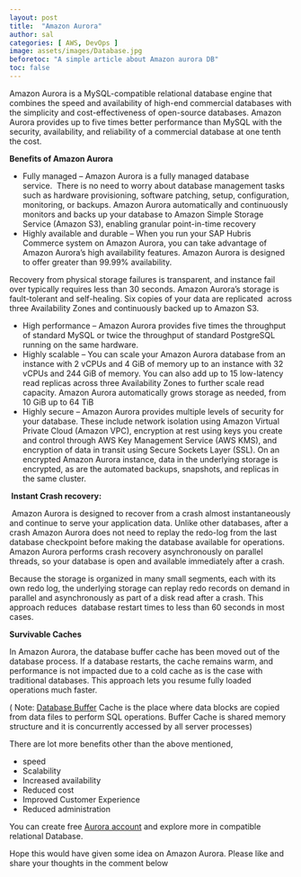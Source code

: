 ```yaml
---
layout: post
title:  "Amazon Aurora"
author: sal
categories: [ AWS, DevOps ]
image: assets/images/Database.jpg
beforetoc: "A simple article about Amazon aurora DB"
toc: false
---
```


Amazon Aurora is a MySQL-compatible relational database engine  that combines the speed and availability of high-end commercial databases with the simplicity and cost-effectiveness of open-source databases. Amazon Aurora provides up to five times better performance than MySQL with the security, availability, and reliability of a commercial database at one tenth the cost. 

<!-- wp:paragraph -->
<p><strong>Benefits of Amazon Aurora</strong></p>
<!-- /wp:paragraph -->

<!-- wp:list -->
<ul><li> Fully managed&nbsp;– Amazon Aurora is a fully managed database service.&nbsp;&nbsp;There is no need to worry about database management tasks such as hardware provisioning, software patching, setup, configuration, monitoring, or backups. Amazon Aurora automatically and continuously monitors and backs up your database to Amazon Simple Storage Service (Amazon S3), enabling granular point-in-time recovery </li><li> Highly available and durable&nbsp;– When you run your SAP Hubris Commerce system on Amazon Aurora, you can take advantage of Amazon Aurora’s high availability features. Amazon Aurora is designed to offer greater than 99.99% availability. </li></ul>
<!-- /wp:list -->

<!-- wp:paragraph -->
<p>Recovery from physical storage failures is transparent, and instance fail over typically requires less than&nbsp;30 seconds.&nbsp;Amazon Aurora’s storage is fault-tolerant and self-healing.&nbsp;Six copies of your data are replicated &nbsp;across
three Availability Zones and continuously backed up to Amazon S3.</p>
<!-- /wp:paragraph -->

<!-- wp:list -->
<ul><li> High performance&nbsp;– Amazon Aurora provides five times the throughput of standard MySQL or twice the throughput of standard PostgreSQL running on the same hardware. </li><li> Highly scalable&nbsp;– You can scale your Amazon Aurora database from an instance with 2 vCPUs and 4 GiB of memory up to an instance with 32 vCPUs and 244 GiB of memory. You can also add up to 15 low-latency read replicas across three Availability Zones to further scale read capacity. Amazon Aurora automatically grows storage as needed, from 10 GiB up to 64 TiB </li><li> Highly secure&nbsp;– Amazon Aurora provides multiple levels of security for your database. These include network isolation using Amazon Virtual Private Cloud (Amazon VPC), encryption at rest using keys you create and control through AWS Key Management Service (AWS KMS), and encryption of data in transit using Secure Sockets Layer (SSL). On an encrypted Amazon Aurora instance, data in the underlying storage is encrypted, as are the automated backups, snapshots, and replicas in the same cluster. </li></ul>
<!-- /wp:list -->

<!-- wp:paragraph -->
<p><strong>&nbsp;Instant Crash recovery:</strong></p>
<!-- /wp:paragraph -->

<!-- wp:paragraph -->
<p>&nbsp;Amazon Aurora is designed to recover from a crash almost instantaneously and continue to serve your  application data. Unlike other databases, after a crash Amazon Aurora does not need to replay the redo-log  from the last database checkpoint before making the database available for operations. Amazon Aurora&nbsp;performs
crash recovery asynchronously on parallel threads, so your database is open and
available&nbsp;immediately
after a crash.</p>
<!-- /wp:paragraph -->

<!-- wp:paragraph -->
<p>Because
the storage is organized in many small segments, each with its own redo log,
the underlying&nbsp;storage
can replay redo records on demand in parallel and asynchronously as part of a
disk read after a&nbsp;crash.
This approach reduces&nbsp;&nbsp;database restart times to less than 60 seconds
in most cases.</p>
<!-- /wp:paragraph -->

<!-- wp:paragraph -->
<p><strong>Survivable Caches</strong></p>
<!-- /wp:paragraph -->

<!-- wp:paragraph -->
<p>In Amazon Aurora, the database buffer cache has been moved out of the database process. If a database&nbsp;restarts, the cache remains warm, and performance is not impacted due to a cold cache as is the case with traditional
databases. This approach lets you resume fully loaded operations much faster.</p>
<!-- /wp:paragraph -->

<!-- wp:paragraph -->
<p>( Note:&nbsp;<a href="http://www.exploreoracle.com/2009/03/31/database-buffer-cache/">Database
Buffer</a>&nbsp;Cache is the place where data blocks
are copied from data files to perform SQL&nbsp;operations.
Buffer Cache is shared memory structure and it is concurrently accessed by all
server processes)</p>
<!-- /wp:paragraph -->

<!-- wp:paragraph -->
<p>There
are lot more benefits other than the above mentioned,</p>
<!-- /wp:paragraph -->

<!-- wp:list -->
<ul><li>speed</li><li>Scalability</li><li>Increased availability</li><li>Reduced cost</li><li>Improved Customer Experience</li><li>Reduced administration</li></ul>
<!-- /wp:list -->

<!-- wp:paragraph -->
<p>You can create free&nbsp;<a href="https://portal.aws.amazon.com/billing/signup?redirect_url=https%3A%2F%2Faws.amazon.com%2Fregistration-confirmation#/start">Aurora
account</a>&nbsp;and explore more in compatible
relational Database.</p>
<!-- /wp:paragraph -->

<!-- wp:paragraph -->
<p>Hope
this would have given some idea on Amazon Aurora. Please like and share your
thoughts in the&nbsp;comment
below</p>
<!-- /wp:paragraph -->